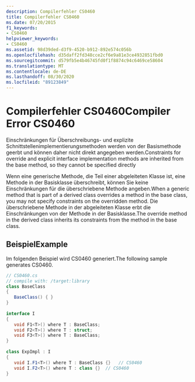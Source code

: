 ```yaml
---
description: Compilerfehler CS0460
title: Compilerfehler CS0460
ms.date: 07/20/2015
f1_keywords:
- CS0460
helpviewer_keywords:
- CS0460
ms.assetid: 98d39ded-d3f9-4520-b912-892e574c056b
ms.openlocfilehash: d35daff2fd348cce2cf6e9a81e3ce4932851fbd0
ms.sourcegitcommit: d579fb5e4b46745fd0f1f8874c94c6469ce58604
ms.translationtype: MT
ms.contentlocale: de-DE
ms.lasthandoff: 08/30/2020
ms.locfileid: "89123849"
---
```

# <a name="compiler-error-cs0460"></a><span data-ttu-id="97937-103">Compilerfehler CS0460</span><span class="sxs-lookup"><span data-stu-id="97937-103">Compiler Error CS0460</span></span>
<span data-ttu-id="97937-104">Einschränkungen für Überschreibungs- und explizite Schnittstellenimplementierungsmethoden werden von der Basismethode geerbt und können daher nicht direkt angegeben werden.</span><span class="sxs-lookup"><span data-stu-id="97937-104">Constraints for override and explicit interface implementation methods are inherited from the base method, so they cannot be specified directly</span></span>  
  
 <span data-ttu-id="97937-105">Wenn eine generische Methode, die Teil einer abgeleiteten Klasse ist, eine Methode in der Basisklasse überschreibt, können Sie keine Einschränkungen für die überschriebene Methode angeben.</span><span class="sxs-lookup"><span data-stu-id="97937-105">When a generic method that is part of a derived class overrides a method in the base class, you may not specify constraints on the overridden method.</span></span> <span data-ttu-id="97937-106">Die überschriebene Methode in der abgeleiteten Klasse erbt die Einschränkungen von der Methode in der Basisklasse.</span><span class="sxs-lookup"><span data-stu-id="97937-106">The override method in the derived class inherits its constraints from the method in the base class.</span></span>  
  
## <a name="example"></a><span data-ttu-id="97937-107">Beispiel</span><span class="sxs-lookup"><span data-stu-id="97937-107">Example</span></span>  
 <span data-ttu-id="97937-108">Im folgenden Beispiel wird CS0460 generiert.</span><span class="sxs-lookup"><span data-stu-id="97937-108">The following sample generates CS0460.</span></span>  
  
```csharp  
// CS0460.cs  
// compile with: /target:library  
class BaseClass
{  
   BaseClass() { }  
}  
  
interface I  
{  
   void F1<T>() where T : BaseClass;  
   void F2<T>() where T : struct;  
   void F3<T>() where T : BaseClass;  
}  
  
class ExpImpl : I  
{  
   void I.F1<T>() where T : BaseClass {}   // CS0460  
   void I.F2<T>() where T : class {}  // CS0460  
}  
```
